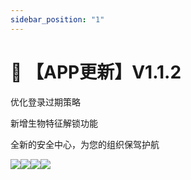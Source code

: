 ```yaml
---
sidebar_position: "1"
---
```

# 🔄 【APP更新】V1.1.2

&#x20;   优化登录过期策略

&#x20;   新增生物特征解锁功能

&#x20;   全新的安全中心，为您的组织保驾护航



![](file:///C:/Users/Jagger/AppData/Local/Temp/ksohtml12848/wps3.png)![](file:///C:/Users/Jagger/AppData/Local/Temp/ksohtml12848/wps4.png)![](file:///C:/Users/Jagger/AppData/Local/Temp/ksohtml12848/wps5.png)![](file:///C:/Users/Jagger/AppData/Local/Temp/ksohtml12848/wps6.png)&#x20;
